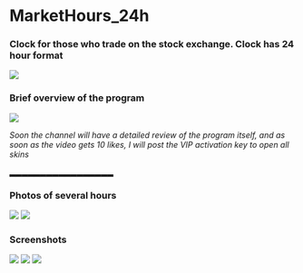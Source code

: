 # MarketHours_24h 
### Clock for those who trade on the stock exchange. Clock has 24 hour format

![](https://github.com/Stas-inside/MarketHours_24h/blob/main/Photoes/Screenshots/MainPh.jpg)

### Brief overview of the program
![](https://github.com/Stas-inside/MarketHours_24h/blob/main/Photoes/Screenshots/Sequence%2001%20(1).gif)

*Soon the channel will have a detailed review of the program itself, and as soon as the video gets 10 likes, I will post the VIP activation key to open all skins*

▂▂▂▂▂▂▂▂▂▂▂▂▂▂▂▂▂
                            
### Photos of several hours

![](https://github.com/Stas-inside/MarketHours_24h/blob/main/Photoes/Screenshots/Capture1.PNG)
![](https://github.com/Stas-inside/MarketHours_24h/blob/main/Photoes/Screenshots/Capture2.PNG)
<!--![](https://github.com/Stas-inside/MarketHours_24h/blob/main/Photoes/Screenshots/tempsnip1.png)-->

### Screenshots

![](https://github.com/Stas-inside/MarketHours_24h/blob/main/Photoes/Screenshots/Screenshot%20(409).png)
![](https://github.com/Stas-inside/MarketHours_24h/blob/main/Photoes/Screenshots/Screenshot%20(410).png)
![](https://github.com/Stas-inside/MarketHours_24h/blob/main/Photoes/Screenshots/Screenshot%20(411).png)
